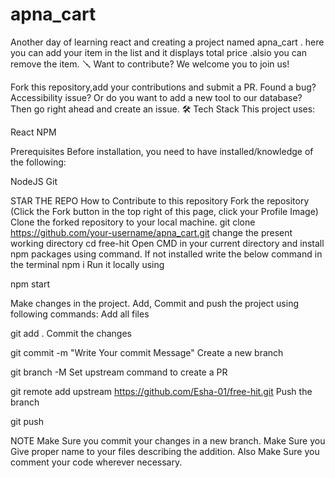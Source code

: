 # apna_cart
Another day of learning react and creating a project named apna_cart . here you can add your item in the list and it displays total price .alsio you can remove the item.
🪛 Want to contribute?
We welcome you to join us!


Fork this repository,add your contributions and submit a PR.
Found a bug? Accessibility issue? Or do you want to add a new tool to our database? Then go right ahead and create an issue.
🛠️ Tech Stack
This project uses:

React NPM 

Prerequisites
Before installation, you need to have installed/knowledge of the following:

NodeJS Git

STAR THE REPO
How to Contribute to this repository
Fork the repository (Click the Fork button in the top right of this page, click your Profile Image)
Clone the forked repository to your local machine.
git clone https://github.com/your-username/apna_cart.git
change the present working directory
cd free-hit
Open CMD in your current directory and install npm packages using command. If not installed write the below command in the terminal
npm i
Run it locally using

npm start

Make changes in the project. Add, Commit and push the project using following commands:
Add all files

git add .
Commit the changes

git commit -m "Write Your commit Message"
Create a new branch

git branch -M <your-name>
Set upstream command to create a PR

git remote add upstream https://github.com/Esha-01/free-hit.git
Push the branch

git push

NOTE
Make Sure you commit your changes in a new branch.
Make Sure you Give proper name to your files describing the addition.
Also Make Sure you comment your code wherever necessary.
